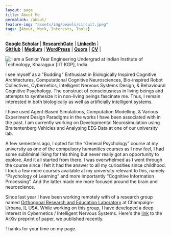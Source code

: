 ```yaml
---
layout: page
title: About Me
permalink: /about/
feature-img: "assets/img/pexels/circuit.jpeg"
tags: [About, Work, Interests, Tools]
---
```

[**Google Scholar**](https://scholar.google.com/citations?user=FTCbGjoAAAAJ&hl=en)  |   [**ResearchGate**](https://www.researchgate.net/profile/Ankit_Gupta93)    | 
[**LinkedIn**](https://www.linkedin.com/in/ankiitgupta7/)   |   
[**GitHub**](https://github.com/ankiitgupta7)   |
[**Medium**](https://medium.com/@ankiitgupta7)   |
[**WordPress**](https://ankiitgupta7.wordpress.com/)   |
[**Quora**](https://www.quora.com/profile/Ankit-Gupta-1695)   |
[**CV**](https://drive.google.com/file/d/15wUozfAyUZHOXf_8XE75sXlGmZAERLuk/view?usp=sharing)    |



<img align="left" src="https://avatars3.githubusercontent.com/u/25341569?s=460&u=295da8eee2df232778c0b6c18fef0828a2137e01&v=4">

I am a Senior Year Engineering Undergrad at Indian Institute of Technology, Kharagpur [IIT KGP], India.


I see myself as a "Budding" Enthusiast in Biologically Inspired Cognitive Architectures, Computational Cognitive Neurosciences, Bio-inspired Robot Collectives, Cybernetics, Intelligent Nervous Systems Design, & Behavioural Cognitive Psychology. The construct of consciousness in living beings and attempts to synthesize it in non-living beings fascinate me. Thus, I remain interested in both biologically as well as artificially intelligent systems.


I have used Agent-Based Simulations, Computation Modelling, & Various Experiment Design Paradigms in the works I have been associated with in the past. I am currently working on Developmental Neurosimulation using Braitentenberg Vehicles and Analysing EEG Data at one of our university lab.

A few semesters ago, I opted for the “General Psychology” course at my university as one of the compulsory humanities courses as I now feel, I had some subliminal liking for this thing but never really got an opportunity to explore. And it all started from there. I was overwhelmed as I went through the course since I felt it had the answer to all my curiosities since childhood. I took a few more courses available at my university relevant to this, namely “Psychology of Learning” and more importantly “Cognitive Information Processing”. And the latter made me more focused around the brain and neuroscience.

Since last year I have been working remotely with of a research group named [Orthogonal Research and Education Laboratory](https://orthogonal-research.weebly.com/) at Champaign-Urbana, IL USA. While working on this group, I have developed a deep interest in Cybernetics / Intelligent Nervous Systems. Here's the [link](https://arxiv.org/abs/2003.07689) to the ArXiv preprint of paper, we published recently.

Thanks for your time on my page. 
 
